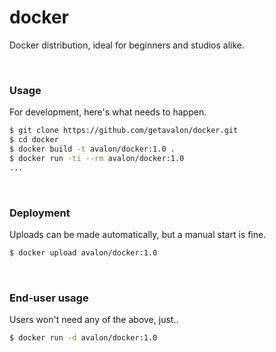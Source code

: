 # docker

Docker distribution, ideal for beginners and studios alike.

<br>

### Usage

For development, here's what needs to happen.

```bash
$ git clone https://github.com/getavalon/docker.git
$ cd docker
$ docker build -t avalon/docker:1.0 .
$ docker run -ti --rm avalon/docker:1.0
...
```

<br>

### Deployment

Uploads can be made automatically, but a manual start is fine.

```bash
$ docker upload avalon/docker:1.0
```

<br>

### End-user usage

Users won't need any of the above, just..

```bash
$ docker run -d avalon/docker:1.0
```